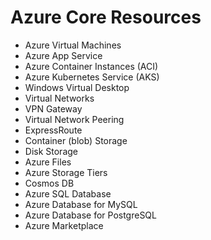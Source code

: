 # Azure Core Resources

- Azure Virtual Machines
- Azure App Service
- Azure Container Instances (ACI)
- Azure Kubernetes Service (AKS)
- Windows Virtual Desktop
- Virtual Networks
- VPN Gateway
- Virtual Network Peering
- ExpressRoute
- Container (blob) Storage
- Disk Storage
- Azure Files
- Azure Storage Tiers
- Cosmos DB
- Azure SQL Database
- Azure Database for MySQL
- Azure Database for PostgreSQL
- Azure Marketplace